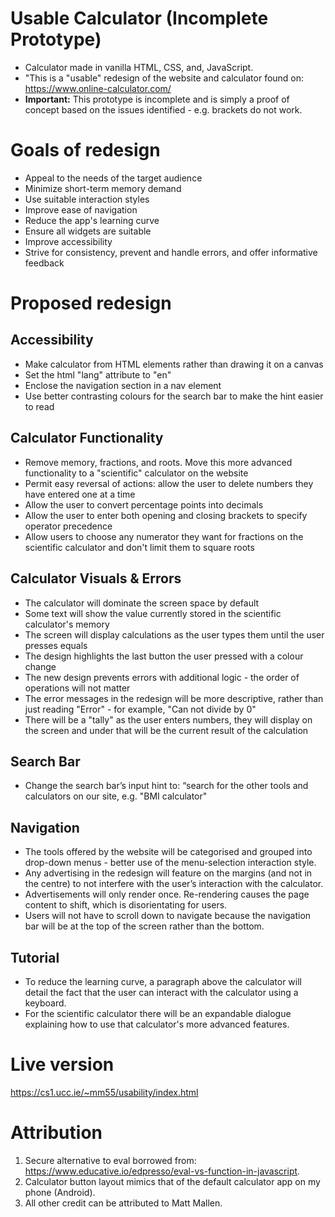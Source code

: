 # Usable Calculator (Incomplete Prototype)
* Calculator made in vanilla HTML, CSS, and, JavaScript. 
* "This is a "usable" redesign of the website and calculator found on: https://www.online-calculator.com/
* **Important:** This prototype is incomplete and is simply a proof of concept based on the issues identified - e.g. brackets do not work.

# Goals of redesign
* Appeal to the needs of the target audience
* Minimize short-term memory demand
* Use suitable interaction styles
* Improve ease of navigation
* Reduce the app's learning curve
* Ensure all widgets are suitable
* Improve accessibility
* Strive for consistency, prevent and handle errors, and offer informative feedback

# Proposed redesign

## Accessibility
* Make calculator from HTML elements rather than drawing it on a canvas
* Set the html "lang" attribute to "en"
* Enclose the navigation section in a nav element
* Use better contrasting colours for the search bar to make the hint easier to read

## Calculator Functionality
* Remove memory, fractions, and roots. Move this more advanced functionality to a "scientific" calculator on the website
* Permit easy reversal of actions: allow the user to delete numbers they have entered one at a time
* Allow the user to convert percentage points into decimals
* Allow the user to enter both opening and closing brackets to specify operator precedence
* Allow users to choose any numerator they want for fractions on the scientific calculator and don't limit them to square roots

## Calculator Visuals & Errors
* The calculator will dominate the screen space by default
* Some text will show the value currently stored in the scientific calculator's memory
* The screen will display calculations as the user types them until the user presses equals
* The design highlights the last button the user pressed with a colour change
* The new design prevents errors with additional logic - the order of operations will not matter
* The error messages in the redesign will be more descriptive, rather than just reading "Error" - for example, "Can not divide by 0"
* There will be a "tally" as the user enters numbers, they will display on the screen and under that will be the current result of the calculation

## Search Bar
* Change the search bar’s input hint to: “search for the other tools and calculators on our site, e.g. "BMI calculator"

## Navigation
* The tools offered by the website will be categorised and grouped into drop-down menus - better use of the menu-selection interaction style.
* Any advertising in the redesign will feature on the margins (and not in the centre) to not interfere with the user’s interaction with the calculator.
* Advertisements will only render once. Re-rendering causes the page content to shift, which is disorientating for users.
* Users will not have to scroll down to navigate because the navigation bar will be at the top of the screen rather than the bottom.

## Tutorial
* To reduce the learning curve, a paragraph above the calculator will detail the fact that the user can interact with the calculator using a keyboard.
* For the scientific calculator there will be an expandable dialogue explaining how to use that calculator's more advanced features.

# Live version
https://cs1.ucc.ie/~mm55/usability/index.html

# Attribution
1. Secure alternative to eval borrowed from: https://www.educative.io/edpresso/eval-vs-function-in-javascript.
2. Calculator button layout mimics that of the default calculator app on my phone (Android).
3. All other credit can be attributed to Matt Mallen.
